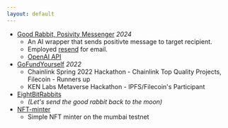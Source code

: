 ```yaml
---
layout: default
---
```

* [Good Rabbit, Posivity Messenger](https://www.goodrabb.it/) *2024*
  * An AI wrapper that sends positivte message to target recipient. 
  * Employed [resend](https://resend.com/) for email.
  * [OpenAI API](https://openai.com/api/)
* [GoFundYourself](https://devpost.com/software/brofundyourself) *2022*
  * Chainlink Spring 2022 Hackathon - Chainlink Top Quality Projects, Filecoin - Runners up
  * KEN Labs Metaverse Hackathon - IPFS/Filecoin's Participant
* [EightBitRabbits](https://opensea.io/collection/eightbitrabbits) 
  * *(Let's send the good rabbit back to the moon)*
* [NFT-minter](https://nft-minter-5tack.herokuapp.com/)
  * Simple NFT minter on the mumbai testnet
